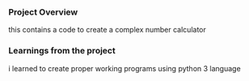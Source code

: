 ### Project Overview

 this contains a code to create a complex number calculator 


### Learnings from the project

 i learned to create proper working programs using python 3 language


